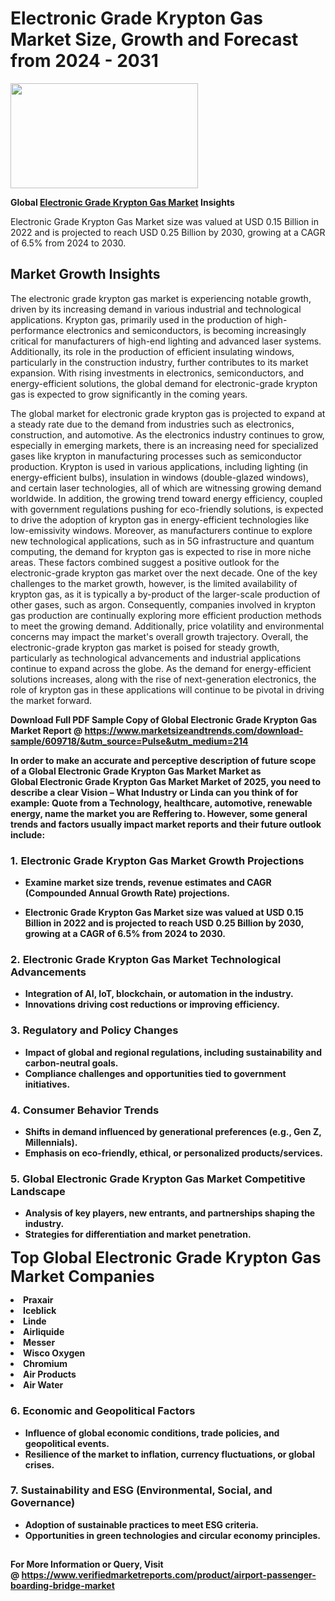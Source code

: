 <H1>Electronic Grade Krypton Gas Market Size, Growth and Forecast from 2024 - 2031</H1><img class="aligncenter size-medium wp-image-584254" src="https://thirdeyenews.in/wp-content/uploads/2024/09/Global-Market-Research-300x168.jpeg" alt="" width="300" height="168" /><p><strong>Global&nbsp;<a href="https://www.marketsizeandtrends.com/download-sample/609718/&amp;utm_source=Pulse&amp;utm_medium=214">Electronic Grade Krypton Gas Market</a> Insights</strong></p><p>Electronic Grade Krypton Gas Market size was valued at USD 0.15 Billion in 2022 and is projected to reach USD 0.25 Billion by 2030, growing at a CAGR of 6.5% from 2024 to 2030.</p><p><h2>Market Growth Insights</h2> <p>The electronic grade krypton gas market is experiencing notable growth, driven by its increasing demand in various industrial and technological applications. Krypton gas, primarily used in the production of high-performance electronics and semiconductors, is becoming increasingly critical for manufacturers of high-end lighting and advanced laser systems. Additionally, its role in the production of efficient insulating windows, particularly in the construction industry, further contributes to its market expansion. With rising investments in electronics, semiconductors, and energy-efficient solutions, the global demand for electronic-grade krypton gas is expected to grow significantly in the coming years.</p> <p><strong></strong></p> <p>The global market for electronic grade krypton gas is projected to expand at a steady rate due to the demand from industries such as electronics, construction, and automotive. As the electronics industry continues to grow, especially in emerging markets, there is an increasing need for specialized gases like krypton in manufacturing processes such as semiconductor production. Krypton is used in various applications, including lighting (in energy-efficient bulbs), insulation in windows (double-glazed windows), and certain laser technologies, all of which are witnessing growing demand worldwide. In addition, the growing trend toward energy efficiency, coupled with government regulations pushing for eco-friendly solutions, is expected to drive the adoption of krypton gas in energy-efficient technologies like low-emissivity windows. Moreover, as manufacturers continue to explore new technological applications, such as in 5G infrastructure and quantum computing, the demand for krypton gas is expected to rise in more niche areas. These factors combined suggest a positive outlook for the electronic-grade krypton gas market over the next decade. One of the key challenges to the market growth, however, is the limited availability of krypton gas, as it is typically a by-product of the larger-scale production of other gases, such as argon. Consequently, companies involved in krypton gas production are continually exploring more efficient production methods to meet the growing demand. Additionally, price volatility and environmental concerns may impact the market's overall growth trajectory. Overall, the electronic-grade krypton gas market is poised for steady growth, particularly as technological advancements and industrial applications continue to expand across the globe. As the demand for energy-efficient solutions increases, along with the rise of next-generation electronics, the role of krypton gas in these applications will continue to be pivotal in driving the market forward.</p> <p><strong></p><p><span class=""><strong>Download Full PDF Sample Copy of Global Electronic Grade Krypton Gas Market Report</strong> @ <a href="https://www.marketsizeandtrends.com/download-sample/609718/&amp;utm_source=Pulse&amp;utm_medium=214" target="_blank">https://www.marketsizeandtrends.com/download-sample/609718/&amp;utm_source=Pulse&amp;utm_medium=214</a></span></p><p>In order to make an accurate and perceptive description of future scope of a Global&nbsp;Electronic Grade Krypton Gas Market Market as Global&nbsp;Electronic Grade Krypton Gas Market Market of 2025, you need to describe a clear Vision &ndash; What Industry or Linda can you think of for example: Quote from a Technology, healthcare, automotive, renewable energy, name the market you are Reffering to. However, some general trends and factors usually impact market reports and their future outlook include:</p><h3>1.&nbsp;<strong>Electronic Grade Krypton Gas Market Growth Projections</strong></h3><ul><li>Examine market size trends, revenue estimates and CAGR (Compounded Annual Growth Rate) projections.</li><li><p>Electronic Grade Krypton Gas Market size was valued at USD 0.15 Billion in 2022 and is projected to reach USD 0.25 Billion by 2030, growing at a CAGR of 6.5% from 2024 to 2030.</p></li></ul><h3>2.&nbsp;<strong>Electronic Grade Krypton Gas Market Technological Advancements</strong></h3><ul><li>Integration of AI, IoT, blockchain, or automation in the industry.</li><li>Innovations driving cost reductions or improving efficiency.</li></ul><h3>3.&nbsp;<strong>Regulatory and Policy Changes</strong></h3><ul><li>Impact of global and regional regulations, including sustainability and carbon-neutral goals.</li><li>Compliance challenges and opportunities tied to government initiatives.</li></ul><h3>4.&nbsp;<strong>Consumer Behavior Trends</strong></h3><ul><li>Shifts in demand influenced by generational preferences (e.g., Gen Z, Millennials).</li><li>Emphasis on eco-friendly, ethical, or personalized products/services.</li></ul><h3>5.&nbsp;<strong>Global Electronic Grade Krypton Gas Market Competitive Landscape</strong></h3><ul><li>Analysis of key players, new entrants, and partnerships shaping the industry.</li><li>Strategies for differentiation and market penetration.</li></ul><p data-pm-slice="1 1 []"><span style="color: inherit; font-family: inherit; font-size: 25px;">Top Global Electronic Grade Krypton Gas Market Companies</span></p><div class="" data-test-id=""><p><li>Praxair</li><li> Iceblick</li><li> Linde</li><li> Airliquide</li><li> Messer</li><li> Wisco Oxygen</li><li> Chromium</li><li> Air Products</li><li> Air Water</li></p></div><h3>6.&nbsp;<strong>Economic and Geopolitical Factors</strong></h3><ul><li>Influence of global economic conditions, trade policies, and geopolitical events.</li><li>Resilience of the market to inflation, currency fluctuations, or global crises.</li></ul><h3>7.&nbsp;<strong>Sustainability and ESG (Environmental, Social, and Governance)</strong></h3><ul><li>Adoption of sustainable practices to meet ESG criteria.</li><li>Opportunities in green technologies and circular economy principles.</li></ul><h2><strong style="font-size: 14px;">For More Information or Query, Visit @&nbsp;</strong><a style="background-color: #ffffff; font-size: 14px;" href="https://www.marketsizeandtrends.com/report/electronic-grade-krypton-gas-market/" target="_blank">https://www.verifiedmarketreports.com/product/airport-passenger-boarding-bridge-market</a></h2>
